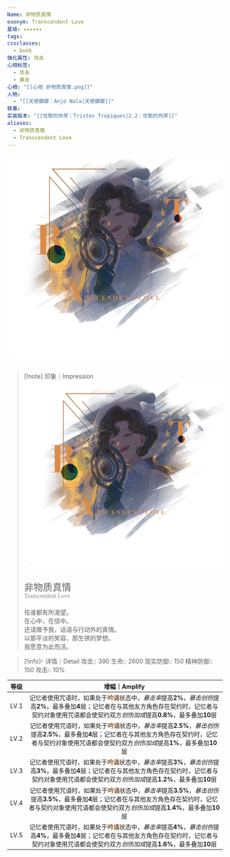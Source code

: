 ```yaml
---
Name: 非物质真情
exonym: Transcendent Love
星级: ✦✦✦✦✦✦
tags: 
cssclasses:
  - book
强化属性: 攻击
心相标签:
  - 攻击
  - 暴击
心相: "[[心相 非物质真情.png]]"
人物:
  - "[[天使娜娜｜Anjo Nala|天使娜娜]]"
轶事: 
实装版本: "[[忧郁的热带｜Tristes Tropiques|2.2｜忧郁的热带]]"
aliases:
  - 非物质真情
  - Transcendent Love
---
```

![cover](assets/非物质真情｜Transcendent%20Love.assets/心相%20非物质真情.png)

> [!note] 印象｜Impression
> ![心相 非物质真情|inlL|300](assets/非物质真情｜Transcendent%20Love.assets/心相%20非物质真情.png)
> <p style="font-family: '家族宋', sans-serif; font-size: 22px; line-height: 0.75; text-indent: 0;">非物质真情<br><span style="font-family: serif; font-size: 14px; color: #888888;">Transcendent Love</span></p>
> 
> 任谁都有所渴望。  
> 在心中，在信中。  
> 还请赠予我，话语与行动外的真情。  
> 以那平淡的笑容，那生锈的梦想。  
> 我愿意为此而活。

> [!info]- 详情｜Detail
> 攻击:: 390
> 生命:: 2600
> 现实防御:: 150
> 精神防御:: 150
> 攻击:: 10%

|  等级  |                                                                             增幅｜Amplify                                                                              |
| :--: | :-----------------------------------------------------------------------------------------------------------------------------------------------------------------: |
| LV.1 |   记忆者使用咒语时，如果处于<b><font color="#895C39">吟诵</font></b>状态中，*暴击率*提高**2%**，*暴击创伤*提高**2%**，最多叠加**4**层；记忆者在与其他友方角色存在契约时，记忆者与契约对象使用咒语都会使契约双方*创伤加成*提高**0.8%**，最多叠加**10**层   |
| LV.2 |  记忆者使用咒语时，如果处于<b><font color="#895C39">吟诵</font></b>状态中，*暴击率*提高**2.5%**，*暴击创伤*提高**2.5%**，最多叠加**4**层；记忆者在与其他友方角色存在契约时，记忆者与契约对象使用咒语都会使契约双方*创伤加成*提高**1%**，最多叠加**10**层  |
| LV.3 |   记忆者使用咒语时，如果处于<b><font color="#895C39">吟诵</font></b>状态中，*暴击率*提高**3%**，*暴击创伤*提高**3%**，最多叠加**4**层；记忆者在与其他友方角色存在契约时，记忆者与契约对象使用咒语都会使契约双方*创伤加成*提高**1.2%**，最多叠加**10**层   |
| LV.4 | 记忆者使用咒语时，如果处于<b><font color="#895C39">吟诵</font></b>状态中，*暴击率*提高**3.5%**，*暴击创伤*提高**3.5%**，最多叠加**4**层；记忆者在与其他友方角色存在契约时，记忆者与契约对象使用咒语都会使契约双方*创伤加成*提高**1.4%**，最多叠加**10**层 |
| LV.5 |   记忆者使用咒语时，如果处于<b><font color="#895C39">吟诵</font></b>状态中，*暴击率*提高**4%**，*暴击创伤*提高**4%**，最多叠加**4**层；记忆者在与其他友方角色存在契约时，记忆者与契约对象使用咒语都会使契约双方*创伤加成*提高**1.6%**，最多叠加**10**层   |
